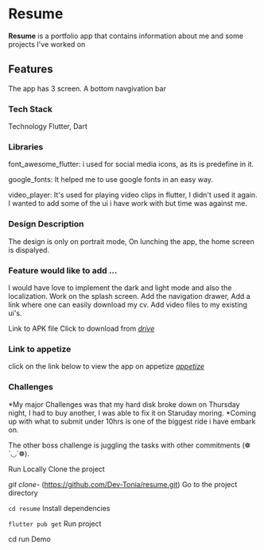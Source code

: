 # **Resume**
**Resume** is a portfolio app that contains information about me and some projects I've worked on

## Features
The app has 3 screen.
A bottom navgivation bar

### Tech Stack
Technology Flutter, Dart

### Libraries

  font_awesome_flutter: i used for social media icons, as its is predefine in it.

  google_fonts: It helped me to use google fonts in an easy way.

  video_player: It's used for playing video clips in flutter, I didn't used it again. I wanted to add some of the ui i have work with but time was against me.


### Design Description
The design is only on portrait mode, 
On lunching the app, the home screen is dispalyed.

### Feature would like to add ...
I would have love to implement the dark and light mode and also the localization.
Work on the splash screen. 
Add the navigation drawer, 
Add a link where one can easily download my cv.
Add video files to my existing ui's.


Link to APK file
Click to download from [_drive_](https://drive.google.com/file/d/1F8o1q3B1Ukwlx_P0F11WaJqvR2xC0xoD/view?usp=share_link "gogle drive")
### Link to appetize
click on the link below to view the app on appetize
[_appetize_](https://bit.ly/3A9ZxDx "appetize")
### Challenges
 *My major Challenges was that my hard disk broke down on Thursday night, I had to buy another, I was able to fix it on Staruday moring. 
 *Coming up with what to submit under 10hrs is one of the biggest ride i have embark on.

The other boss challenge is juggling the tasks with other commitments (❁´◡`❁).

Run Locally
Clone the project

  _git clone-_ (https://github.com/Dev-Tonia/resume.git)
Go to the project directory

  `cd resume`
Install dependencies

  `flutter pub get`
Run project

  cd run
Demo